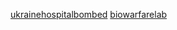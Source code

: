   [ukrainehospitalbombed](https://github.com/savingchina/savingchina.github.io/wiki/ukrainehospitalbombed)
  [biowarfarelab](https://github.com/savingchina/savingchina.github.io/wiki/biowarfarelab)
